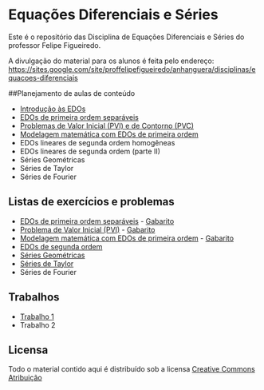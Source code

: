 # Equações Diferenciais e Séries

Este é o repositório das Disciplina de Equações Diferenciais e Séries do professor Felipe Figueiredo.

A divulgação do material para os alunos é feita pelo endereço: https://sites.google.com/site/proffelipefigueiredo/anhanguera/disciplinas/equacoes-diferenciais

##Planejamento de aulas de conteúdo

* [Introdução às EDOs](https://github.com/philsf/EDO/raw/master/Notas_de_aula/EDO-Notas_de_aula-intro.pdf)
* [EDOs de primeira ordem separáveis](https://github.com/philsf/EDO/raw/master/Notas_de_aula/EDO-Notas_de_aula-1ordem_separaveis.pdf)
* [Problemas de Valor Inicial (PVI) e de Contorno (PVC)](https://github.com/philsf/EDO/raw/master/Notas_de_aula/EDO-Notas_de_aula-PVI_PVC.pdf)
* [Modelagem matemática com EDOs de primeira ordem](https://github.com/philsf/EDO/raw/master/Notas_de_aula/EDO-Notas_de_aula-modelagem_1ordem.pdf)
* EDOs lineares de segunda ordem homogêneas
* EDOs lineares de segunda ordem (parte II)
* Séries Geométricas
* Séries de Taylor
* Séries de Fourier

## Listas de exercícios e problemas

* [EDOs de primeira ordem separáveis](https://github.com/philsf/EDO/raw/master/Listas/EDO-lista-1ordem_separaveis-exercicios.pdf) - [Gabarito](https://github.com/philsf/EDO/raw/master/Listas/EDO-lista-1ordem_separaveis-gabarito.pdf)
* [Problema de Valor Inicial (PVI)](https://github.com/philsf/EDO/raw/master/Listas/EDO-lista-PVI_Campos-exercicios.pdf) - [Gabarito](https://github.com/philsf/EDO/raw/master/Listas/EDO-lista-PVI_Campos-gabarito.pdf)
* [Modelagem matemática com EDOs de primeira ordem](https://github.com/philsf/EDO/raw/master/Listas/EDO-lista-modelagem_1ordem-exercicios.pdf) - [Gabarito](https://github.com/philsf/EDO/raw/master/Listas/EDO-lista-modelagem_1ordem-gabarito.pdf)
* [EDOs de segunda ordem](https://docs.google.com/document/d/1-BmiUVAdVN5nerjWv8Py_ce-ctnKoDW8lAwk0wB5lTA/export?format=pdf)
* [Séries Geométricas](https://docs.google.com/document/d/1SzDV6EnP5WM0Ysb1eURae9CrinNkMA0r0BomVyj8CFQ/export?format=pdf)
* [Séries de Taylor](https://docs.google.com/document/d/1XzQs6j4Ad07F6rBgE0AOMT9aIAoSHnYt9xfN3jVWtV4/export?format=pdf)
* Séries de Fourier

## Trabalhos

* [Trabalho 1](https://github.com/philsf/EDO/raw/master/Trabalhos/EDO-Trabalho1.pdf)
* Trabalho 2

## Licensa
Todo o material contido aqui é distribuído sob a licensa [Creative Commons Atribuição](http://creativecommons.org/licenses/by/4.0/deed.pt_BR)

